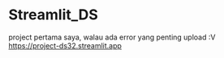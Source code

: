 # Streamlit_DS
project pertama saya, walau ada error yang penting upload :V
https://project-ds32.streamlit.app

